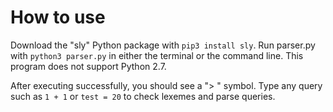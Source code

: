 # How to use
Download the "sly" Python package with ```pip3 install sly```.
Run parser.py with ```python3 parser.py``` in either the terminal or the command line. This program does not support Python 2.7.

After executing successfully, you should see a "> " symbol. Type any query such as ```1 + 1``` or ```test = 20``` to check lexemes and parse queries.
